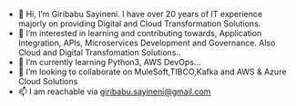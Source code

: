 - 👋 Hi, I’m Giribabu Sayineni. I have over 20 years of IT experience majorly on providing Digital and Cloud Transformation Solutions.
- 👀 I’m interested in learning and contributing towards, Application Integration, APIs, Microservices Development and Governance. Also Cloud and Digital Transfomation Solutions..
- 🌱 I’m currently learning Python3, AWS DevOps...
- 💞️ I’m looking to collaborate on MuleSoft,TIBCO,Kafka and AWS & Azure Cloud Solutions
- 📫 I am reachable via giribabu.sayineni@gmail.com

<!---
gsayineni/gsayineni is a ✨ special ✨ repository because its `README.md` (this file) appears on your GitHub profile.
You can click the Preview link to take a look at your changes.
--->
